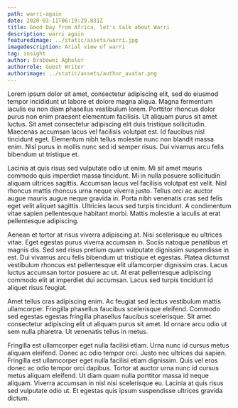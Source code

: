 ```yaml
---
path: warri-again
date: 2020-03-11T06:19:29.831Z
title: Good Day from Africa, let's talk about Warri
description: warri again
featuredimage: ../static/assets/warri.jpg
imagedescription: Arial view of warri
tag: insight
author: Brabowei Agholor
authorrole: Guest Writer
authorimage: ../static/assets/author_avatar.png
---
```

Lorem ipsum dolor sit amet, consectetur adipiscing elit, sed do eiusmod tempor incididunt ut labore et dolore magna aliqua. Magna fermentum iaculis eu non diam phasellus vestibulum lorem. Porttitor rhoncus dolor purus non enim praesent elementum facilisis. Ut aliquam purus sit amet luctus. Sit amet consectetur adipiscing elit duis tristique sollicitudin. Maecenas accumsan lacus vel facilisis volutpat est. Id faucibus nisl tincidunt eget. Elementum nibh tellus molestie nunc non blandit massa enim. Nisl purus in mollis nunc sed id semper risus. Dui vivamus arcu felis bibendum ut tristique et.

Lacinia at quis risus sed vulputate odio ut enim. Mi sit amet mauris commodo quis imperdiet massa tincidunt. Mi in nulla posuere sollicitudin aliquam ultrices sagittis. Accumsan lacus vel facilisis volutpat est velit. Nisl rhoncus mattis rhoncus urna neque viverra justo. Tellus orci ac auctor augue mauris augue neque gravida in. Porta nibh venenatis cras sed felis eget velit aliquet sagittis. Ultricies lacus sed turpis tincidunt. A condimentum vitae sapien pellentesque habitant morbi. Mattis molestie a iaculis at erat pellentesque adipiscing.

Aenean et tortor at risus viverra adipiscing at. Nisi scelerisque eu ultrices vitae. Eget egestas purus viverra accumsan in. Sociis natoque penatibus et magnis dis. Sed sed risus pretium quam vulputate dignissim suspendisse in est. Dui vivamus arcu felis bibendum ut tristique et egestas. Platea dictumst vestibulum rhoncus est pellentesque elit ullamcorper dignissim cras. Lacus luctus accumsan tortor posuere ac ut. At erat pellentesque adipiscing commodo elit at imperdiet dui accumsan. Lacus sed turpis tincidunt id aliquet risus feugiat.

Amet tellus cras adipiscing enim. Ac feugiat sed lectus vestibulum mattis ullamcorper. Fringilla phasellus faucibus scelerisque eleifend. Commodo sed egestas egestas fringilla phasellus faucibus scelerisque. Sit amet consectetur adipiscing elit ut aliquam purus sit amet. Id ornare arcu odio ut sem nulla pharetra. Ut venenatis tellus in metus. 

Fringilla est ullamcorper eget nulla facilisi etiam. Urna nunc id cursus metus aliquam eleifend. Donec ac odio tempor orci. Justo nec ultrices dui sapien. Fringilla est ullamcorper eget nulla facilisi etiam dignissim. Quis vel eros donec ac odio tempor orci dapibus. Tortor at auctor urna nunc id cursus metus aliquam eleifend. Ut diam quam nulla porttitor massa id neque aliquam. Viverra accumsan in nisl nisi scelerisque eu. Lacinia at quis risus sed vulputate odio ut. Et egestas quis ipsum suspendisse ultrices gravida dictum. 